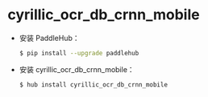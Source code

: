 # cyrillic_ocr_db_crnn_mobile
* 安装 PaddleHub：

    ```bash
    $ pip install --upgrade paddlehub
    ```

* 安装 cyrillic_ocr_db_crnn_mobile：

    ```bash
    $ hub install cyrillic_ocr_db_crnn_mobile
    ```
